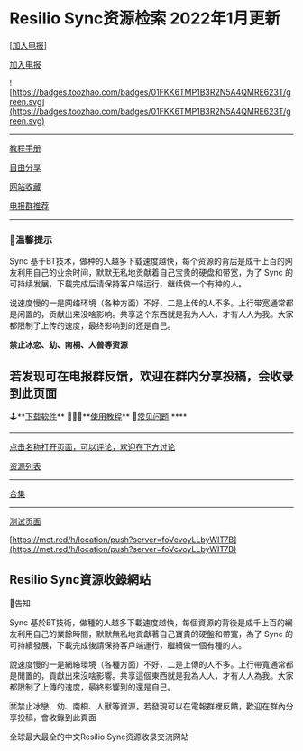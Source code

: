 <h1>Resilio Sync资源检索 2022年1月更新</h1>

[[加入电报](https://t.me/Resiliosynczh)]

[加入电报](https://t.me/Resiliosynczh)

![https://badges.toozhao.com/badges/01FKK6TMP1B3R2N5A4QMRE623T/green.svg](https://badges.toozhao.com/badges/01FKK6TMP1B3R2N5A4QMRE623T/green.svg)

---

[教程手册](https://www.notion.so/b7a7ffd581534bcdb286f6f1623a0b54)

[自由分享](https://www.notion.so/128cd9c9a69f47238f0130bdab5e56af)

[网站收藏](https://www.notion.so/6df1d18ba0a9455aa0490f615dc8fe74)

[电报群推荐](https://www.notion.so/a31185ecacb14d38831ddc70d5f05552)

---

### 👅温馨提示

Sync 基于BT技术，做种的人越多下载速度越快，每个资源的背后是成千上百的网友利用自己的业余时间，默默无私地贡献着自己宝贵的硬盘和带宽，为了 Sync 的可持续发展，下载完成后请保持客户端运行，继续做一个有种的人。

说速度慢的一是网络环境（各种方面）不好，二是上传的人不多。上行带宽通常都是闲置的，贡献出来没啥影响。共享这个东西就是我为人人，才有人人为我。大家都限制了上传的速度，最终影响到的还是自己。

**禁止冰恋、幼、南桐、人兽等资源**

**若发现可在电报群反馈，欢迎在群内分享投稿，会收录到此页面**
---

🕹️**[下载软件](https://www.notion.so/dae3c6c9f5ee4861878801a77ce3d710)**          🕵🏿‍♀️**[使用教程](https://www.notion.so/Resilio-Sync-82567c49d9564c87a658462676e811b6)**          📁[常见问题](https://www.notion.so/Resilio-Sync-daef58522a3f43a991d3c401ace28fa3)           ****

---

[点击名称打开页面，可以评论，欢迎在下方讨论](https://www.notion.so/b41e861d98884fc6987263e0cf64c619)

[资源列表](https://www.notion.so/7715ddee16b34350916f37722b9ca6a8)

---

[合集](https://www.notion.so/d22d1e5b83e54bd9935feb2c971a884a)

---

[测试页面](https://www.notion.so/1395d9fa69b74f92b156d5c00900d792)

[https://met.red/h/location/push?server=foVcvoyLLbyWIT7B](https://met.red/h/location/push?server=foVcvoyLLbyWIT7B)


<h2>Resilio Sync資源收錄網站</h2>

👅告知

Sync 基於BT技術，做種的人越多下載速度越快，每個資源的背後是成千上百的網友利用自己的業餘時間，默默無私地貢獻著自己寶貴的硬盤和帶寬，為了 Sync 的可持續發展，下載完成後請保持客戶端運行，繼續做一個有種的人。

說速度慢的一是網絡環境（各種方面）不好，二是上傳的人不多。上行帶寬通常都是閒置的，貢獻出來沒啥影響。共享這個東西就是我為人人，才有人人為我。大家都限制了上傳的速度，最終影響到的還是自己。

🈲禁止冰戀、幼、南桐、人獸等資源，若發現可以在電報群裡反饋，歡迎在群內分享投稿，會收錄到此頁面

全球最大最全的中文Resilio Sync资源收录交流网站

